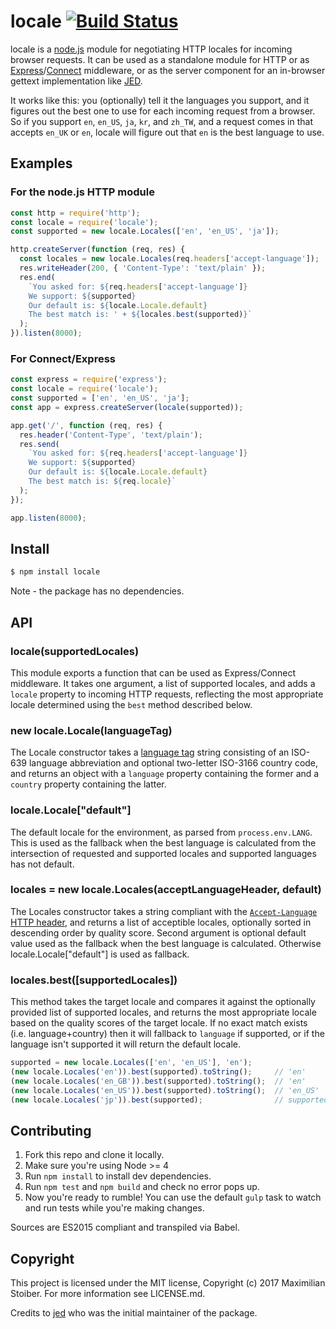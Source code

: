 locale [![Build Status](https://travis-ci.org/florrain/locale.svg?branch=master)](https://travis-ci.org/florrain/locale)
======

locale is a [node.js][node] module for negotiating HTTP locales for incoming browser requests. It can be used as a standalone module for HTTP or as [Express][express]/[Connect][connect] middleware, or as the server component for an in-browser gettext implementation like [JED][JED].

It works like this: you (optionally) tell it the languages you support, and it figures out the best one to use for each incoming request from a browser. So if you support `en`, `en_US`, `ja`, `kr`, and `zh_TW`, and a request comes in that accepts `en_UK` or `en`, locale will figure out that `en` is the best language to use.

Examples
--------

### For the node.js HTTP module
```javascript
const http = require('http');
const locale = require('locale');
const supported = new locale.Locales(['en', 'en_US', 'ja']);

http.createServer(function (req, res) {
  const locales = new locale.Locales(req.headers['accept-language']);
  res.writeHeader(200, { 'Content-Type': 'text/plain' });
  res.end(
    `You asked for: ${req.headers['accept-language']}
    We support: ${supported}
    Our default is: ${locale.Locale.default}
    The best match is: ' + ${locales.best(supported)}`
  );
}).listen(8000);
```

### For Connect/Express
```javascript
const express = require('express');
const locale = require('locale');
const supported = ['en', 'en_US', 'ja'];
const app = express.createServer(locale(supported));

app.get('/', function (req, res) {
  res.header('Content-Type', 'text/plain');
  res.send(
    `You asked for: ${req.headers['accept-language']}
    We support: ${supported}
    Our default is: ${locale.Locale.default}
    The best match is: ${req.locale}`
  );
});

app.listen(8000);
```

Install
-------
```bash
$ npm install locale
```

Note - the package has no dependencies.

API
---

### locale(supportedLocales)

This module exports a function that can be used as Express/Connect middleware. It takes one argument, a list of supported locales, and adds a `locale` property to incoming HTTP requests, reflecting the most appropriate locale determined using the `best` method described below.

### new locale.Locale(languageTag)

The Locale constructor takes a [language tag][langtag] string consisting of an ISO-639 language abbreviation and optional two-letter ISO-3166 country code, and returns an object with a `language` property containing the former and a `country` property containing the latter.

### locale.Locale["default"]

The default locale for the environment, as parsed from `process.env.LANG`. This is used as the fallback when the best language is calculated from the intersection of requested and supported locales and supported languages has not default.

### locales = new locale.Locales(acceptLanguageHeader, default)

The Locales constructor takes a string compliant with the [`Accept-Language` HTTP header][header], and returns a list of acceptible locales, optionally sorted in descending order by quality score. Second argument is optional default value used as the fallback when the best language is calculated. Otherwise locale.Locale["default"] is used as fallback.

### locales.best([supportedLocales])

This method takes the target locale and compares it against the optionally provided list of supported locales, and returns the most appropriate locale based on the quality scores of the target locale.  If no exact match exists (i.e. language+country) then it will fallback to `language` if supported, or if the language isn't supported it will return the default locale.

```javascript
supported = new locale.Locales(['en', 'en_US'], 'en');
(new locale.Locales('en')).best(supported).toString();     // 'en'
(new locale.Locales('en_GB')).best(supported).toString();  // 'en'
(new locale.Locales('en_US')).best(supported).toString();  // 'en_US'
(new locale.Locales('jp')).best(supported);                // supported.default || locale.Locale["default"]
```

Contributing
---
1. Fork this repo and clone it locally.
2. Make sure you're using Node >= 4
3. Run `npm install` to install dev dependencies.
4. Run `npm test` and `npm build` and check no error pops up.
5. Now you're ready to rumble! You can use the default `gulp` task to watch and run tests while you're making changes.

Sources are ES2015 compliant and transpiled via Babel.

Copyright
---------
This project is licensed under the MIT license, Copyright (c) 2017 Maximilian Stoiber. For more information see LICENSE.md.

Credits to [jed](https://github.com/jed) who was the initial maintainer of the package.

[node]: http://nodejs.org
[express]: http://expressjs.com
[JED]: http://slexaxton.github.com/Jed
[connect]: http://senchalabs.github.com/connect
[langtag]: http://www.w3.org/Protocols/rfc2616/rfc2616-sec3.html#sec3.10
[header]: http://www.w3.org/Protocols/rfc2616/rfc2616-sec14.html#sec14.4
